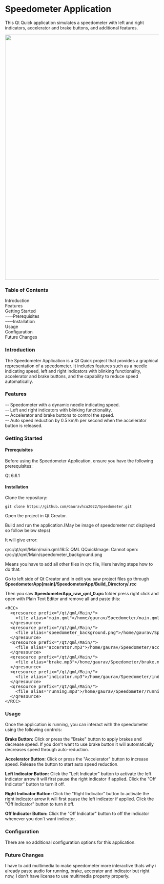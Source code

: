 <h1>Speedometer Application</h1>

<p>This Qt Quick application simulates a speedometer with left and right indicators, accelerator and brake buttons, and additional features.</p>

<img src="https://github.com/Gauravhcu2022/Qt_Speedometer/assets/140634022/c9b8b0a8-5b7d-4cf4-8496-a7491d6cea22" height ="800" width ="1000">



<h3>Table of Contents</h3>
<p>
    Introduction<br>
    Features<br>
    Getting Started<br>
    ----Prerequisites<br>
    ----Installation<br>
    Usage<br>
    Configuration<br>
    Future Changes
 
</p>
<h3>Introduction</h3>

<p>The Speedometer Application is a Qt Quick project that provides a graphical representation of a speedometer. It includes features such as a needle indicating speed, left and right indicators with blinking functionality, accelerator and brake buttons, and the capability to reduce speed automatically.</p>
<h3>Features </h3>
<p>
 -- Speedometer with a dynamic needle indicating speed.<br>
 --   Left and right indicators with blinking functionality.<br>
 --   Accelerator and brake buttons to control the speed.<br>
 --   Auto speed reduction by 0.5 km/h per second when the accelerator button is released.</p>
    
    

<h3>Getting Started</h3>
<h4>Prerequisites</h4>

<p>Before using the Speedometer Application, ensure you have the following prerequisites:</p>

<p>    Qt 6.6.1 </p>

<h4>Installation</h4>

   <p>Clone the repository:</p>
    
    git clone https://github.com/Gauravhcu2022/Speedometer.git

   <p>Open the project in Qt Creator.</p>

   <p> Build and run the application.(May be image of speedometer not displayed so follow below steps)</p>
   <p>It will give error:</p>
   <p>qrc:/qt/qml/Main/main.qml:16:5: QML QQuickImage: Cannot open: qrc:/qt/qml/Main/speedometer_background.png</p>
   <p>Means you have to add all other files in qrc file, Here having steps how to do that:</p>
   <p>Go to left side of Qt Creator and in edit you saw project files go through <b> SpeedometerApp[main]/SpeedometerApp/Build_Directory/.rcc </b> </p>
       <p>Then you saw <b>SpeedometerApp_raw_qml_0.qrc </b> folder press right click and open with Plain Text Editor and remove all and paste this:</p>
      
<pre>
&lt;RCC&gt;
  &lt;qresource prefix="/qt/qml/Main/"&gt;
    &lt;file alias="main.qml"&gt;/home/gaurav/Speedometer/main.qml&lt;/file&gt;
  &lt;/qresource&gt;
  &lt;qresource prefix="/qt/qml/Main/"&gt;
    &lt;file alias="speedometer_background.png"&gt;/home/gaurav/Speedometer/speedometer_background.png&lt;/file&gt;
  &lt;/qresource&gt;
  &lt;qresource prefix="/qt/qml/Main/"&gt;
    &lt;file alias="accerator.mp3"&gt;/home/gaurav/Speedometer/accerator.mp3&lt;/file&gt;
  &lt;/qresource&gt;
  &lt;qresource prefix="/qt/qml/Main/"&gt;
    &lt;file alias="brake.mp3"&gt;/home/gaurav/Speedometer/brake.mp3&lt;/file&gt;
  &lt;/qresource&gt;
  &lt;qresource prefix="/qt/qml/Main/"&gt;
    &lt;file alias="indicator.mp3"&gt;/home/gaurav/Speedometer/indicator.mp3&lt;/file&gt;
  &lt;/qresource&gt;
  &lt;qresource prefix="/qt/qml/Main/"&gt;
    &lt;file alias="running.mp3"&gt;/home/gaurav/Speedometer/running.mp3&lt;/file&gt;
  &lt;/qresource&gt;
&lt;/RCC&gt;
</pre>

      

<h3>Usage</h3>

  <p>  Once the application is running, you can interact with the speedometer using the following controls:</p>

   <p> <b>Brake Button:</b> Click or press the "Brake" button to apply brakes and decrease speed. If you don't want to use brake button it will automatically decreases speed through auto-reduction. </p>

   <p><b> Accelerator Button:</b> Click or press the "Accelerator" button to increase speed. Release the button to start auto speed reduction.</p>

   <p><b> Left Indicator Button:</b> Click the "Left Indicator" button to activate the left indicator arrow it will first pause the right indicator if applied. Click the "Off Indicator" button to turn it off.</p>

   <p> <b>Right Indicator Button:</b> Click the "Right Indicator" button to activate the right indicator arrow it will first pause the left indicator if applied. Click the "Off Indicator" button to turn it off.</p>
   <p><b>Off Indicator Button:</b> Click the "Off Indicator" button to off the indicator whenever you don't want indicator.</p>

<h3>Configuration</h3>

<p>There are no additional configuration options for this application.</p>
<h3>Future Changes</h3>
<p>I have to add multimedia to make speedometer more interactive thats why i already paste audio for running, brake, accerator and indicator but right now, I don't have license to use multimedia property properly. </p>
